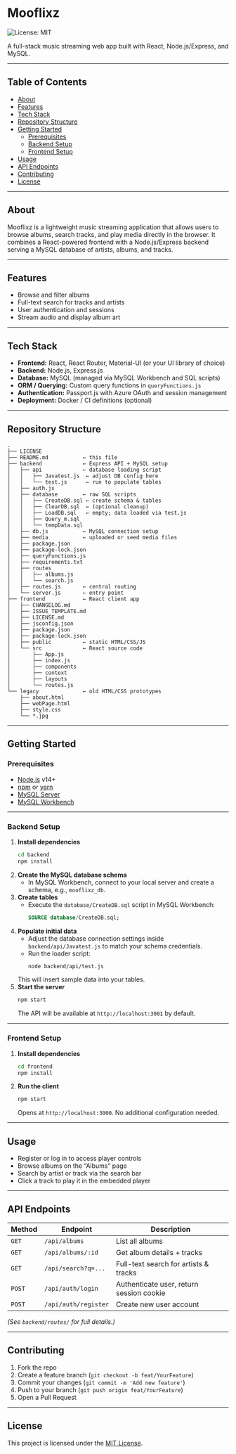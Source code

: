 # Mooflixz

![License: MIT](https://img.shields.io/badge/License-MIT-yellow.svg)

A full-stack music streaming web app built with React, Node.js/Express, and MySQL.

---

## Table of Contents

- [About](#about)
- [Features](#features)
- [Tech Stack](#tech-stack)
- [Repository Structure](#repository-structure)
- [Getting Started](#getting-started)
  - [Prerequisites](#prerequisites)
  - [Backend Setup](#backend-setup)
  - [Frontend Setup](#frontend-setup)
- [Usage](#usage)
- [API Endpoints](#api-endpoints)
- [Contributing](#contributing)
- [License](#license)

---

## About

Mooflixz is a lightweight music streaming application that allows users to browse albums, search tracks, and play media directly in the browser. It combines a React-powered frontend with a Node.js/Express backend serving a MySQL database of artists, albums, and tracks.

---

## Features

- Browse and filter albums  
- Full-text search for tracks and artists  
- User authentication and sessions  
- Stream audio and display album art  

---

## Tech Stack

- **Frontend:** React, React Router, Material-UI (or your UI library of choice)  
- **Backend:** Node.js, Express.js  
- **Database:** MySQL (managed via MySQL Workbench and SQL scripts)  
- **ORM / Querying:** Custom query functions in `queryFunctions.js`  
- **Authentication:** Passport.js with Azure OAuth and session management  
- **Deployment:** Docker / CI definitions (optional)  

---

## Repository Structure

```
.
├── LICENSE
├── README.md           ← this file
├── backend             ← Express API + MySQL setup
│   ├── api             ← database loading script
│   │   ├── Javatest.js  ← adjust DB config here
│   │   └── test.js      ← run to populate tables
│   ├── auth.js
│   ├── database        ← raw SQL scripts
│   │   ├── CreateDB.sql ← create schema & tables
│   │   ├── ClearDB.sql  ← (optional cleanup)
│   │   ├── LoadDB.sql   ← empty; data loaded via test.js
│   │   ├── Query_m.sql
│   │   └── tempData.sql
│   ├── db.js           ← MySQL connection setup
│   ├── media           ← uploaded or seed media files
│   ├── package.json
│   ├── package-lock.json
│   ├── queryFunctions.js
│   ├── requirements.txt
│   ├── routes
│   │   ├── albums.js
│   │   └── search.js
│   ├── routes.js       ← central routing
│   └── server.js       ← entry point
├── frontend            ← React client app
│   ├── CHANGELOG.md
│   ├── ISSUE_TEMPLATE.md
│   ├── LICENSE.md
│   ├── jsconfig.json
│   ├── package.json
│   ├── package-lock.json
│   ├── public          ← static HTML/CSS/JS
│   └── src             ← React source code
│       ├── App.js
│       ├── index.js
│       ├── components
│       ├── context
│       ├── layouts
│       └── routes.js
└── legacy              ← old HTML/CSS prototypes
    ├── about.html
    ├── webPage.html
    ├── style.css
    └── *.jpg
```

---

## Getting Started

### Prerequisites

- [Node.js](https://nodejs.org/) v14+  
- [npm](https://www.npmjs.com/) or [yarn](https://yarnpkg.com/)  
- [MySQL Server](https://dev.mysql.com/downloads/mysql/)  
- [MySQL Workbench](https://www.mysql.com/products/workbench/)  

---

### Backend Setup

1. **Install dependencies**  
   ```bash
   cd backend
   npm install
   ```
2. **Create the MySQL database schema**  
   - In MySQL Workbench, connect to your local server and create a schema, e.g., `mooflixz_db`.  
3. **Create tables**  
   - Execute the `database/CreateDB.sql` script in MySQL Workbench:  
     ```sql
     SOURCE database/CreateDB.sql;
     ```
4. **Populate initial data**  
   - Adjust the database connection settings inside `backend/api/Javatest.js` to match your schema credentials.  
   - Run the loader script:  
     ```bash
     node backend/api/test.js
     ```
   This will insert sample data into your tables.  
5. **Start the server**  
   ```bash
   npm start
   ```
   The API will be available at `http://localhost:3001` by default.

---

### Frontend Setup

1. **Install dependencies**  
   ```bash
   cd frontend
   npm install
   ```
2. **Run the client**  
   ```bash
   npm start
   ```
   Opens at `http://localhost:3000`. No additional configuration needed.

---

## Usage

- Register or log in to access player controls  
- Browse albums on the “Albums” page  
- Search by artist or track via the search bar  
- Click a track to play it in the embedded player  

---

## API Endpoints

| Method | Endpoint            | Description                             |
| ------ | --------------------| --------------------------------------- |
| `GET`  | `/api/albums`       | List all albums                         |
| `GET`  | `/api/albums/:id`   | Get album details + tracks              |
| `GET`  | `/api/search?q=...` | Full-text search for artists & tracks   |
| `POST` | `/api/auth/login`   | Authenticate user, return session cookie|
| `POST` | `/api/auth/register`| Create new user account                 |

*(See `backend/routes/` for full details.)*

---

## Contributing

1. Fork the repo  
2. Create a feature branch (`git checkout -b feat/YourFeature`)  
3. Commit your changes (`git commit -m 'Add new feature'`)  
4. Push to your branch (`git push origin feat/YourFeature`)  
5. Open a Pull Request  

---

## License

This project is licensed under the [MIT License](LICENSE).

